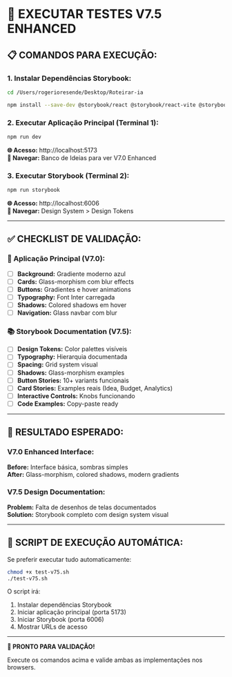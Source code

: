 # 🚀 **EXECUTAR TESTES V7.5 ENHANCED**

## 📋 **COMANDOS PARA EXECUÇÃO:**

### **1. Instalar Dependências Storybook:**
```bash
cd /Users/rogerioresende/Desktop/Roteirar-ia

npm install --save-dev @storybook/react @storybook/react-vite @storybook/addon-essentials @storybook/addon-interactions @storybook/addon-links @storybook/addon-docs
```

### **2. Executar Aplicação Principal (Terminal 1):**
```bash
npm run dev
```
**🌐 Acesso:** http://localhost:5173  
**📍 Navegar:** Banco de Ideias para ver V7.0 Enhanced

### **3. Executar Storybook (Terminal 2):**
```bash
npm run storybook
```
**🌐 Acesso:** http://localhost:6006  
**📍 Navegar:** Design System > Design Tokens

---

## ✅ **CHECKLIST DE VALIDAÇÃO:**

### **📱 Aplicação Principal (V7.0):**
- [ ] **Background:** Gradiente moderno azul
- [ ] **Cards:** Glass-morphism com blur effects
- [ ] **Buttons:** Gradientes e hover animations
- [ ] **Typography:** Font Inter carregada
- [ ] **Shadows:** Colored shadows em hover
- [ ] **Navigation:** Glass navbar com blur

### **📚 Storybook Documentation (V7.5):**
- [ ] **Design Tokens:** Color palettes visíveis
- [ ] **Typography:** Hierarquia documentada
- [ ] **Spacing:** Grid system visual
- [ ] **Shadows:** Glass-morphism examples
- [ ] **Button Stories:** 10+ variants funcionais
- [ ] **Card Stories:** Examples reais (Idea, Budget, Analytics)
- [ ] **Interactive Controls:** Knobs funcionando
- [ ] **Code Examples:** Copy-paste ready

---

## 🎯 **RESULTADO ESPERADO:**

### **V7.0 Enhanced Interface:**
**Before:** Interface básica, sombras simples  
**After:** Glass-morphism, colored shadows, modern gradients

### **V7.5 Design Documentation:**
**Problem:** Falta de desenhos de telas documentados  
**Solution:** Storybook completo com design system visual

---

## 🔧 **SCRIPT DE EXECUÇÃO AUTOMÁTICA:**

Se preferir executar tudo automaticamente:

```bash
chmod +x test-v75.sh
./test-v75.sh
```

O script irá:
1. Instalar dependências Storybook
2. Iniciar aplicação principal (porta 5173)
3. Iniciar Storybook (porta 6006)
4. Mostrar URLs de acesso

---

**🎉 PRONTO PARA VALIDAÇÃO!**

Execute os comandos acima e valide ambas as implementações nos browsers.
